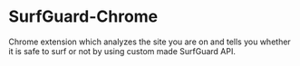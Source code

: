 # SurfGuard-Chrome
Chrome extension which analyzes the site you are on and tells you whether it is safe to surf or not by using custom made SurfGuard API.

